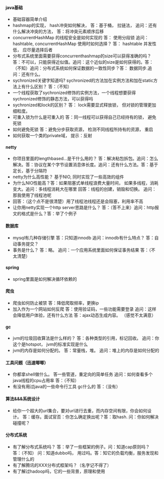 #### java基础
- 基础容器简单介绍
- hashmap的实现， hash冲突如何解决， 答：基于桶， 拉链法， 追问：还有什么解决冲突的方法， 答：将冲突元素顺序后移
- concurrentHashMap 的线程安全是如何实现的 答： 使用分段锁 追问： hashtable, concurrentHashMap 使用时如何选择？ 答： hashtable 并发性低， 应尽量选择后者
- 分布式系统里面需要获得concurrenthashmap的size可以获得准确的吗？答：不可以，只能获得近似值。追问：这个近似的size是如何获得的。答：（不知）追问：分布式系统如何保证数据的一致性同步？答： 数据同步.追问：还有什么。
- sychronized关键字知道吗? sychronized的方法加在实例方法和加在static方法上有什么区别？ 答：（不知）
- 一个线程获取了sychronized修饰的实例方法，一个线程想要获得sychronized修饰的静态方法，可以获得吗
- sychronized和lock的区别？ 答： lock需要显式释放锁， 但对锁的管理更加细粒度。
- 可重入锁为什么是可重入的 答：同一线程可以获得自己已经持有的锁， 避免死锁
- 如何避免死锁 答：避免分步获取资源， 检测不同线程所持有的资源， 重启
- 如何获取一个类的private域， 提示：反射

#### netty
- 你项目里面的lengthbased...是干什么用的？ 答：解决粘包拆包。追问：怎么解决。答：协议在某个字节设置消息体长度。追问：还有什么方法。答：基于定长，基于分隔符
- netty为什么高性能？ 基于NIO, 同时实现了一些高效的组件
- 为什么NIO性能高？答：如果阻塞式单线程浪费大量时间， 如果多线程，消耗变大。追问：多线程消耗大在哪里 回答：线程的创建，销毁和切换。 追问：那我使用了线程池呢
- 回答：（这个点不是很清楚）用了线程池线程还是会阻塞，利用率不高
- 让你用netty实现一个http server思路是什么？ 答：（答不上来）追问：http报文的格式是什么？答：举了个例子
#### 数据库
- mysql有几种存储引擎 答：只知道innodb 追问：innodb有什么特点？ 答：自动事务提交？
- 事务是什么？ 答：略。 追问：一个应用系统里面如何保证事务结果 答：（不太清楚）
#### spring
- spring里面是如何解决循环依赖的
#### 爬虫
- 爬虫如何防止被禁 答：降低爬取频率，更换ip
- 加入作为一个网站如何反爬 答：使用验证码，一些功能需要登录 追问：这样会降低用户体验，还有什么方法 答：ajax动态生成内容。 （感觉不太满意）
#### gc
- jvm的垃圾回收算法是什么样的？ 答：各种类型的引用，标记回收。 追问：你这个是hotspot， jvm的标准实现是什么
- jvm的内存是如何分配的。 答：常量栈，堆。 追问：堆上的内存是如何分配的
#### 工具问题（迅速唧唧）
- 你都拿shell做什么。 答一些管道，重定向的简单任务 追问：如何查看多个java线程的cpu占用率 答：（不知）
- 有没有用过java的一些命令行工具 gc什么的 答：（没有）
#### 算法&&&系统设计
- 给你一个超大的url集合，要对url进行去重，而内存空间有限，你会如何设计。 答：缓存。面试官否：你怎么确定换出呢？答：取hash. 问：你如何解决碰撞呢？
#### 分布式系统
- 有了解分布式系统吗？ 答：举了一些框架的例子。问：知道cap原则吗？ 答：（不知） 问：知道dubbo吗， 用过吗。答：知它的负载均衡，服务发现和管理什么的
- 有了解腾讯的XXX分布式框架吗？（名字记不得了）
- 有了解过hadoop吗，它的一些背景，原理和使用 
